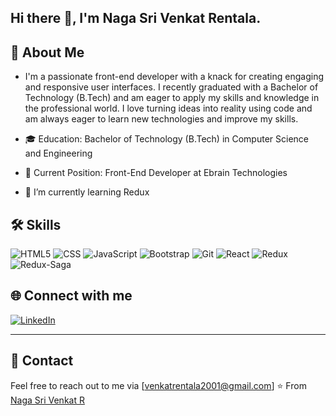 ## Hi there 👋, I'm Naga Sri Venkat Rentala.


## 🚀 About Me

- I'm a passionate front-end developer with a knack for creating engaging and responsive user interfaces. I recently graduated with a Bachelor of Technology (B.Tech) and am eager to apply my skills and knowledge in the professional world. I love turning ideas into reality using code and am always eager to learn new technologies and improve my skills.

- 🎓 Education: Bachelor of Technology (B.Tech) in Computer Science and Engineering
- 💼 Current Position: Front-End Developer at Ebrain Technologies
- 🌱 I’m currently learning Redux

## 🛠 Skills

![HTML5](https://img.shields.io/badge/-HTML5-E34F26?logo=html5&logoColor=white) ![CSS](https://img.shields.io/badge/-CSS3-1572B6?logo=css3&logoColor=white) ![JavaScript](https://img.shields.io/badge/-JavaScript-F7DF1E?logo=javascript&logoColor=black) ![Bootstrap](https://img.shields.io/badge/-Bootstrap-7952B3?logo=bootstrap&logoColor=white)  ![Git](https://img.shields.io/badge/-Git-F05032?logo=git&logoColor=white)
![React](https://img.shields.io/badge/-React-61DAFB?logo=react&logoColor=black) ![Redux](https://img.shields.io/badge/Redux-764ABC?style=flat&logo=redux&logoColor=white) ![Redux-Saga](https://redux-saga.js.org/img/Redux-Saga-Logo.png)


## 🌐 Connect with me

[![LinkedIn](https://img.shields.io/badge/LinkedIn-blue?style=flat&logo=linkedin&labelColor=blue)](https://www.linkedin.com/in/nagasri-venkat-r-a50402217/)

---
## 📧 Contact

Feel free to reach out to me via [venkatrentala2001@gmail.com]
⭐️ From [Naga Sri Venkat R](https://github.com/NagaSriVenkatR)
